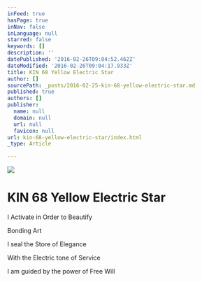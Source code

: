 ```yaml
---
inFeed: true
hasPage: true
inNav: false
inLanguage: null
starred: false
keywords: []
description: ''
datePublished: '2016-02-26T09:04:52.462Z'
dateModified: '2016-02-26T09:04:17.933Z'
title: KIN 68 Yellow Electric Star
author: []
sourcePath: _posts/2016-02-25-kin-68-yellow-electric-star.md
published: true
authors: []
publisher:
  name: null
  domain: null
  url: null
  favicon: null
url: kin-68-yellow-electric-star/index.html
_type: Article

---
```

![](https://the-grid-user-content.s3-us-west-2.amazonaws.com/9ab1f942-6627-458c-87e6-e61cb3d961fe.png)

# KIN 68 Yellow Electric Star

I Activate in Order to Beautify

Bonding Art

I seal the Store of Elegance 

With the Electric tone of Service

I am guided by the power of Free Will